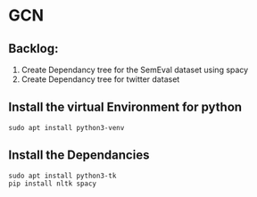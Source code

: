 # GCN


## Backlog:

1. Create Dependancy tree for the SemEval dataset using spacy
2. Create Dependancy tree for twitter dataset



## Install the virtual Environment for python

```
sudo apt install python3-venv
```


## Install the Dependancies

```
sudo apt install python3-tk
pip install nltk spacy
```
